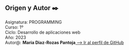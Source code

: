 ## Origen y Autor ✒️

<p>Asignatura: PROGRAMMING<br>
Curso: 1º<br>
Ciclo: Desarrollo de aplicaciones web<br>
Año: 2023<br>
Autor@: <b>Maria Diaz-Rozas Pantoja</b><a href="https://github.com/mdrp93"> --> Ir al perfil de GitHub</a>
